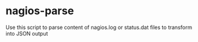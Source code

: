 # nagios-parse

Use this script to parse content of nagios.log or status.dat files to transform into JSON output
